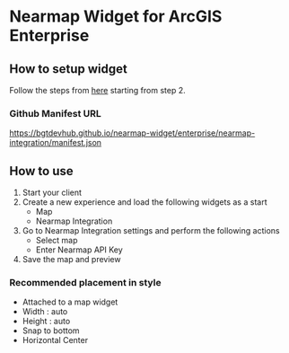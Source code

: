 # Nearmap Widget for ArcGIS Enterprise

## How to setup widget

Follow the steps from [here](https://www.esri.com/arcgis-blog/products/arcgis-enterprise/developers/add-experience-builder-custom-widgets-in-arcgis-enterprise/) starting from step 2.

### Github Manifest URL

https://bgtdevhub.github.io/nearmap-widget/enterprise/nearmap-integration/manifest.json

## How to use

1. Start your client
2. Create a new experience and load the following widgets as a start
   - Map
   - Nearmap Integration
3. Go to Nearmap Integration settings and perform the following actions
   - Select map
   - Enter Nearmap API Key
4. Save the map and preview

### Recommended placement in style

- Attached to a map widget
- Width : auto
- Height : auto
- Snap to bottom
- Horizontal Center
